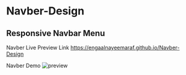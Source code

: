 # Navber-Design

<h2>Responsive Navbar Menu</h2>

Navber Live Preview Link
https://engaalnayeemaraf.github.io/Navber-Design

Navber Demo
![preview](https://github.com/user-attachments/assets/b42864d4-4e7e-48d1-aedb-da85a34a2fcc)
